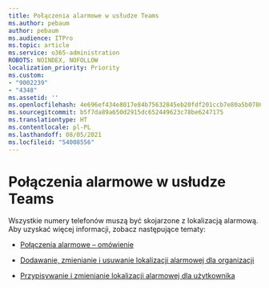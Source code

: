 ```yaml
---
title: Połączenia alarmowe w usłudze Teams
ms.author: pebaum
author: pebaum
ms.audience: ITPro
ms.topic: article
ms.service: o365-administration
ROBOTS: NOINDEX, NOFOLLOW
localization_priority: Priority
ms.custom:
- "9002239"
- "4348"
ms.assetid: ''
ms.openlocfilehash: 4e696ef434e8017e84b75632845eb20fdf201ccb7e80a5b07864b8848b891c69
ms.sourcegitcommit: b5f7da89a650d2915dc652449623c78be6247175
ms.translationtype: HT
ms.contentlocale: pl-PL
ms.lasthandoff: 08/05/2021
ms.locfileid: "54008556"
---
```

# <a name="teams-emergency-calling"></a>Połączenia alarmowe w usłudze Teams

Wszystkie numery telefonów muszą być skojarzone z lokalizacją alarmową. Aby uzyskać więcej informacji, zobacz następujące tematy:

- [Połączenia alarmowe – omówienie](https://docs.microsoft.com/MicrosoftTeams/what-are-emergency-locations-addresses-and-call-routing)

- [Dodawanie, zmienianie i usuwanie lokalizacji alarmowej dla organizacji](https://docs.microsoft.com/MicrosoftTeams/add-change-remove-emergency-location-organization)

- [Przypisywanie i zmienianie lokalizacji alarmowej dla użytkownika](https://docs.microsoft.com/MicrosoftTeams/assign-change-emergency-location-user)

